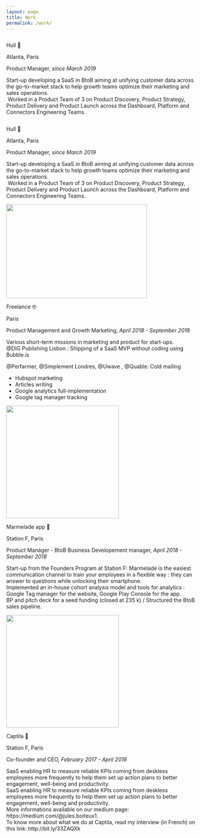 ```yaml
---
layout: page
title: Work
permalink: /work/
---
```

<div class="container-work">
  <div class="test">
    <img src="{{ site.baseurl }}/img/hull_logo_black.png" alt="" class="image">
  </div>
  <div class="description-work">
    <p class="description-company"> Hull 🚀 </p>
    <p> Atlanta, Paris </p>
    <p class="description-job"> Product Manager,<em> since March 2019 </em></p>
    <p> Start-up developing a SaaS in BtoB aiming at unifying customer data across the go-to-market stack to help growth teams optimize their marketing and sales operations. <br>
 Worked in a Product Team of 3 on Product Discovery, Product Strategy, Product Delivery and Product Launch across the Dashboard, Platform and Connectors Engineering Teams.
    </p>
</div>
<div class="container-work">
  <div class="test">
    <img src="{{ site.baseurl }}/img/hull_logo_black.png" alt="" class="image">
  </div>
  <div class="description-work">
    <p class="description-company"> Hull 🚀 </p>
    <p> Atlanta, Paris </p>
    <p class="description-job"> Product Manager,<em> since March 2019 </em></p>
    <p> Start-up developing a SaaS in BtoB aiming at unifying customer data across the go-to-market stack to help growth teams optimize their marketing and sales operations. <br>
 Worked in a Product Team of 3 on Product Discovery, Product Strategy, Product Delivery and Product Launch across the Dashboard, Platform and Connectors Engineering Teams.
    </p>
  </div>
</div>
<div class="container-work">
  <div class="test-1">
    <img src="{{ site.baseurl }}/img/andrew-neel-cckf4TsHAuw-unsplash.jpg" alt="" width="375px" height="250px" class="image">
  </div>
  <div class="description-work">
    <p class="description-company"> Freelance 🤓 </p>
    <p> Paris </p>
    <p class="description-job"> Product Management and Growth Marketing, <em> April 2018 - September 2018 </em></p>
    <p> Various short-term missions in marketing and product for start-ups.<br>
@DIG Publishing Lisbon :
Shipping of a SaaS MVP without coding using Bubble.is <br>

@Perfarmer, @Simplement Londres, @Uwave , @Quable:
Cold mailing
- Hubspot marketing
- Articles writing
- Google analytics full-implementation
- Google tag manager tracking
    </p>
  </div>
</div>
<div class="container-work">
  <div class="test-2">
    <img src="{{ site.baseurl }}/img/marmeladeapp.png" alt="" width="300px" height="300px" class="image">
  </div>
  <div class="description-work">
    <p class="description-company"> Marmelade app 👨 </p>
    <p> Station F, Paris </p>
    <p class="description-job"> Product Manager - BtoB Business Developement manager,<em> April 2018 - September 2018 </em></p>
    <p>Start-up from the Founders Program at Station F:
    Marmelade is the easiest communication channel to train your employees in a flexible way :
    they can answer to questions while unlocking their smartphone. <br>
    Implemented an in-house cohort analysis model and tools for analytics : Google Tag manager for the website, Google Play Console for the app. <br>
BP and pitch deck for a seed funding (closed at 235 k) / Structured the BtoB sales pipeline.
    </p>
  </div>
</div>
<div class="container-work">
  <div class="test-3">
    <img src="{{ site.baseurl }}/img/captila.png" alt="" width="300px" height="300px" class="image">
  </div>
  <div class="description-work">
    <p class="description-company"> Captila 🤯 </p>
    <p> Station F, Paris </p>
    <p class="description-job"> Co-founder and CEO,<em> February 2017 - April 2018 </em></p>
    <p> SaaS enabling HR to measure reliable KPIs coming from deskless employees more frequently to help them set up action plans to better engagement, well-being and productivity.<br>
    SaaS enabling HR to measure reliable KPIs coming from deskless employees more frequently to help them set up action plans to better engagement, well-being and productivity. <br>
    More informations available on our medium page: https://medium.com/@jules.boiteux1. <br> To know more about what we do at Captila, read my interview (in French) on this link: http://bit.ly/33ZAQXk
<!--More informations available on our medium page : https://medium.com/@jules.boiteux1 <br>

To know more about what we do at Captila, read my interview (in French) at this link : https://fr.slideshare.net/mobile/SbastienBourguignon/portraitdestartuper-35-jules-boiteux-captila -->
    </p>
  </div>
</div>
